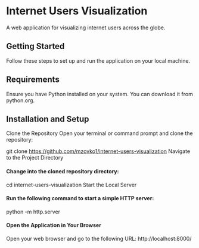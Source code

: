 # Internet Users Visualization
A web application for visualizing internet users across the globe.

## Getting Started
Follow these steps to set up and run the application on your local machine.

## Requirements
Ensure you have Python installed on your system. You can download it from python.org.

## Installation and Setup
Clone the Repository
Open your terminal or command prompt and clone the repository:

git clone https://github.com/mzovko1/internet-users-visualization
Navigate to the Project Directory

#### Change into the cloned repository directory:
cd internet-users-visualization
Start the Local Server

#### Run the following command to start a simple HTTP server:
python -m http.server

#### Open the Application in Your Browser
Open your web browser and go to the following URL:
http://localhost:8000/
